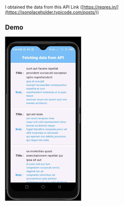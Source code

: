 I obtained the data from this API Link ([https://reqres.in/](https://jsonplaceholder.typicode.com/posts/))


## Demo
<img src="https://github.com/HillaryKiprono/api_example/blob/master/img1.jpg" width="250"/> 
